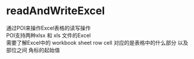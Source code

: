 # readAndWriteExcel
通过POI来操作Excel表格的读写操作<br>
POI支持两种xlsx  和 xls 文件的Excel <br>
需要了解Excel中的 workbook  sheet row  cell 对应的是表格中的什么部分 以及 部位之间 角标的起始值 
